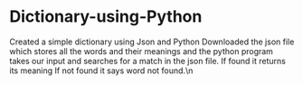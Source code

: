 # Dictionary-using-Python
Created a simple dictionary using Json and Python
Downloaded the json file which stores all the words and their meanings and the python program takes our input and searches for a match in the json file.
If found it returns its meaning
If not found it says word not found.\n
